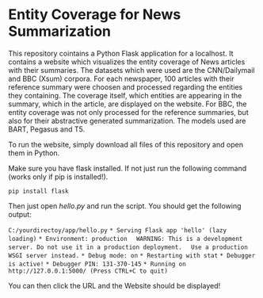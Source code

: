 # Entity Coverage for News Summarization

This repository cointains a Python Flask application for a localhost. It contains a website which visualizes the entity coverage of News articles with their summaries. 
The datasets which were used are the CNN/Dailymail and BBC (Xsum) corpora. For each newspaper, 100 articles with their reference summary were choosen and processed regarding the entities they containing. The coverage itself, which entities are appearing in the summary, which in the article, are displayed on the website.
For BBC, the entity coverage was not only processed for the reference summaries, but also for their abstractive generated summarization. The models used are BART, Pegasus and T5.

To run the website, simply download all files of this repository and open them in Python.

Make sure you have flask installed. If not just run the following command (works only if pip is installed!).

`pip install flask`

Then just open _hello.py_ and run the script.
You should get the following output:

`C:/yourdirectoy/app/hello.py`
 `* Serving Flask app 'hello' (lazy loading)`
 `* Environment: production`
 `  WARNING: This is a development server. Do not use it in a production deployment.`
 `  Use a production WSGI server instead.`
 `* Debug mode: on`
 `* Restarting with stat`
 `* Debugger is active!`
 `* Debugger PIN: 131-370-145`
 `* Running on http://127.0.0.1:5000/ (Press CTRL+C to quit)`

You can then click the URL and the Website should be displayed!


